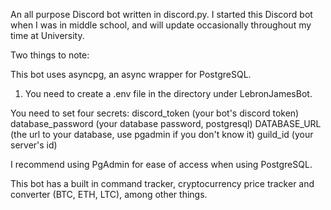 An all purpose Discord bot written in discord.py. I started this Discord bot when I was in middle school, and will update occasionally 
throughout my time at University.

Two things to note:

This bot uses asyncpg, an async wrapper for PostgreSQL. 

1. You need to create a .env file in the directory under LebronJamesBot.

You need to set four secrets:
discord_token (your bot's discord token)
database_password (your database password, postgresql)
DATABASE_URL (the url to your database, use pgadmin if you don't know it)
guild_id (your server's id)

I recommend using PgAdmin for ease of access when using PostgreSQL.

This bot has a built in command tracker, cryptocurrency price tracker and converter (BTC, ETH, LTC), among other things.


